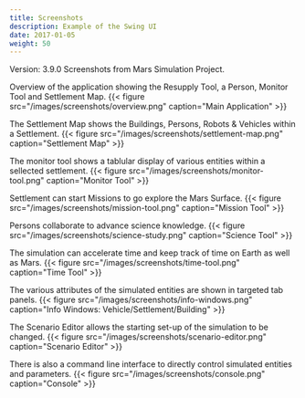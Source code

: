 ```yaml
---
title: Screenshots
description: Example of the Swing UI
date: 2017-01-05
weight: 50
---
```


<span class="badge text-bg-primary">Version: 3.9.0</span>
Screenshots from Mars Simulation Project.

Overview of the application showing the Resupply Tool, a Person, Monitor Tool and Settlement Map.
{{< figure src="/images/screenshots/overview.png" caption="Main Application" >}}

The Settlement Map shows the Buildings, Persons, Robots & Vehicles within a Settlement.
{{< figure src="/images/screenshots/settlement-map.png" caption="Settlement Map" >}}

The monitor tool shows a tablular display of various entities within a sellected settlement.
{{< figure src="/images/screenshots/monitor-tool.png" caption="Monitor Tool" >}}

Settlement can start Missions to go explore the Mars Surface.
{{< figure src="/images/screenshots/mission-tool.png" caption="Mission Tool" >}}

Persons collaborate to advance science knowledge.
{{< figure src="/images/screenshots/science-study.png" caption="Science Tool" >}}

The simulation can accelerate time and keep track of time on Earth as well as Mars.
{{< figure src="/images/screenshots/time-tool.png" caption="Time Tool" >}}

The various attributes of the simulated entities are shown in targeted tab panels.
{{< figure src="/images/screenshots/info-windows.png" caption="Info Windows: Vehicle/Settlement/Building" >}}

The Scenario Editor allows the starting set-up of the simulation to be changed.
{{< figure src="/images/screenshots/scenario-editor.png" caption="Scenario Editor" >}}

There is also a command line interface to directly control simulated entities and parameters.
{{< figure src="/images/screenshots/console.png" caption="Console" >}}










